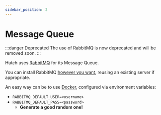 ```yaml
---
sidebar_position: 2
---
```


# Message Queue

:::danger Deprecated
The use of RabbitMQ is now deprecated and will be removed soon.
:::

Hutch uses [RabbitMQ] for its Message Queue.

You can install RabbitMQ [however you want][install-rabbitmq], reusing an existing server if appropriate.

An easy way can be to use [Docker][rabbitmq-docker], configured via environment variables:

- `RABBITMQ_DEFAULT_USER=<username>`
- `RABBITMQ_DEFAULT_PASS=<password>`
  - **Generate a good random one!**

[RabbitMQ]: https://www.rabbitmq.com/
[install-rabbitmq]: https://www.rabbitmq.com/download.html
[rabbitmq-docker]: https://hub.docker.com/_/rabbitmq
